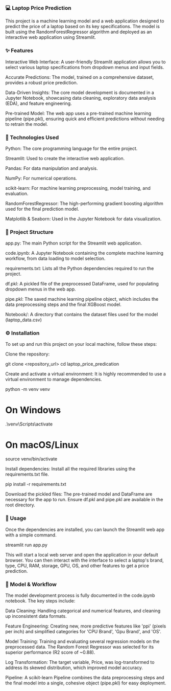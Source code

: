 ### 💻 Laptop Price Prediction
This project is a machine learning model and a web application designed to predict the price of a laptop based on its key specifications. The model is built using the RandomForestRegressor algorithm and deployed as an interactive web application using Streamlit.

### ✨ Features
Interactive Web Interface: A user-friendly Streamlit application allows you to select various laptop specifications from dropdown menus and input fields.

Accurate Predictions: The model, trained on a comprehensive dataset, provides a robust price prediction.

Data-Driven Insights: The core model development is documented in a Jupyter Notebook, showcasing data cleaning, exploratory data analysis (EDA), and feature engineering.

Pre-trained Model: The web app uses a pre-trained machine learning pipeline (pipe.pkl), ensuring quick and efficient predictions without needing to retrain the model.

### 🚀 Technologies Used
Python: The core programming language for the entire project.

Streamlit: Used to create the interactive web application.

Pandas: For data manipulation and analysis.

NumPy: For numerical operations.

scikit-learn: For machine learning preprocessing, model training, and evaluation.

RandomForestRegressor:  The high-performing gradient boosting algorithm used for the final prediction model.

Matplotlib & Seaborn: Used in the Jupyter Notebook for data visualization.

### 📂 Project Structure
app.py: The main Python script for the Streamlit web application.

code.ipynb: A Jupyter Notebook containing the complete machine learning workflow, from data loading to model selection.

requirements.txt: Lists all the Python dependencies required to run the project.

df.pkl: A pickled file of the preprocessed DataFrame, used for populating dropdown menus in the web app.

pipe.pkl: The saved machine learning pipeline object, which includes the data preprocessing steps and the final XGBoost model.

Notebook/: A directory that contains the dataset files used for the model (laptop_data.csv)

### ⚙️ Installation
To set up and run this project on your local machine, follow these steps:

Clone the repository:

git clone <repository_url>
cd laptop_price_predication


Create and activate a virtual environment:
It is highly recommended to use a virtual environment to manage dependencies.

python -m venv venv
# On Windows
.\venv\Scripts\activate
# On macOS/Linux
source venv/bin/activate


Install dependencies:
Install all the required libraries using the requirements.txt file.

pip install -r requirements.txt


Download the pickled files:
The pre-trained model and DataFrame are necessary for the app to run. Ensure df.pkl and pipe.pkl are available in the root directory.

### 🚀 Usage
Once the dependencies are installed, you can launch the Streamlit web app with a simple command.

streamlit run app.py


This will start a local web server and open the application in your default browser. You can then interact with the interface to select a laptop's brand, type, CPU, RAM, storage, GPU, OS, and other features to get a price prediction.

### 🧠 Model & Workflow
The model development process is fully documented in the code.ipynb notebook. The key steps include:

Data Cleaning: Handling categorical and numerical features, and cleaning up inconsistent data formats.

Feature Engineering: Creating new, more predictive features like 'ppi' (pixels per inch) and simplified categories for 'CPU Brand', 'Gpu Brand', and 'OS'.

Model Training: Training and evaluating several regression models on the preprocessed data. The Random Forest Regressor was selected for its superior performance (R2 score of ~0.88).

Log Transformation: The target variable, Price, was log-transformed to address its skewed distribution, which improved model accuracy.

Pipeline: A scikit-learn Pipeline combines the data preprocessing steps and the final model into a single, cohesive object (pipe.pkl) for easy deployment.